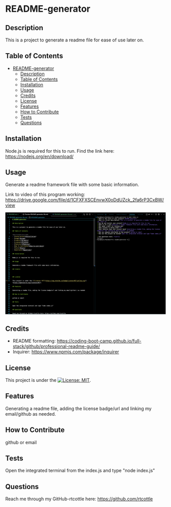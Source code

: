 # README-generator

## Description

This is a project to generate a readme file for ease of use later on.

## Table of Contents

- [README-generator](#readme-generator)
  - [Description](#description)
  - [Table of Contents](#table-of-contents)
  - [Installation](#installation)
  - [Usage](#usage)
  - [Credits](#credits)
  - [License](#license)
  - [Features](#features)
  - [How to Contribute](#how-to-contribute)
  - [Tests](#tests)
  - [Questions](#questions)

## Installation

Node.js is required for this to run. Find the link here: https://nodejs.org/en/download/

## Usage

Generate a readme framework file with some basic information.

Link to video of this program working: https://drive.google.com/file/d/1CFXFXSCEnvwX0oDdUZck_2fa6rP3CxBW/view

![screenshot](./screenshot.png)

## Credits

- README formatting: https://coding-boot-camp.github.io/full-stack/github/professional-readme-guide/
- Inquirer: https://www.npmjs.com/package/inquirer

## License

This project is under the [![License: MIT](https://img.shields.io/badge/License-MIT-yellow.svg)](https://opensource.org/licenses/MIT).

## Features

Generating a readme file, adding the license badge/url and linking my email/github as needed.

## How to Contribute

github or email

## Tests

Open the integrated terminal from the index.js and type "node index.js"

## Questions

Reach me through my GitHub-rtcottle here: https://github.com/rtcottle
